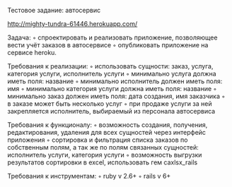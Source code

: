 Тестовое задание: автосервис 

http://mighty-tundra-61446.herokuapp.com/

Задача: 
 ◦ спроектировать и реализовать приложение, позволяющее вести учёт заказов в автосервисе
 ◦ опубликовать приложение на сервисе heroku. 

Требования к реализации:
 ◦ использовать сущности: заказ, услуга, категория услуги, исполнитель услуги
 ◦ минимально услуга должна иметь поля: название 
 ◦ минимально исполнитель должен иметь поля: имя
 ◦ минимально категория услуги должна иметь поля: название
 ◦ минимально заказ должен иметь поля: дата создания, имя заказчика
 ◦ в заказе может быть несколько услуг
 ◦ при продаже услуги за ней закрепляется исполнитель, выбираемый из персонала автосервиса

Требования к функционалу:
 ◦ возможность создания, получения, редактирования, удаления для всех сущностей через интерфейс приложения
 ◦ сортировка и фильтрация списка заказов по собственным полям, а так же по полям связанных сущностей: исполнитель услуги, категория услуги
 ◦ возможность выгрузки результатов сортировки в excel, использовать гем caxlsx_rails

Требования к инструментам:
 ◦ ruby v 2.6+
 ◦ rails v 6+